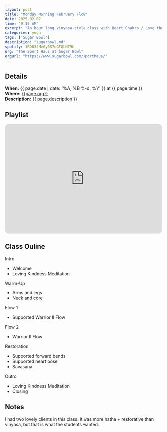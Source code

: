 ```yaml
---
layout: post
title: "Monday Morning February Flow"
date: 2025-02-02
time: "9:15 AM" 
excerpt: "An hour long vinyasa-style class with Heart Chakra / Love theme."
categories: yoga
tags: ['Sugar Bowl']
description: "sugarbowl.md" 
spotify: 1BD83JMeGy0S7oGTQLNT9U
org: "The Sport Haus at Sugar Bowl"
orgurl: "https://www.sugarbowl.com/sporthaus/"
---
```


## Details

**When:** {{ page.date | date: '%A, %B %-d, %Y' }} at {{ page.time }}   
**Where:** [{{page.org}}]({{page.orgurl}})   
**Description:** {{ page.description }}     

## Playlist

<iframe style="border-radius:12px" src="https://open.spotify.com/embed/playlist/{{ page.spotify }}?utm_source=generator" width="100%" height="352" frameBorder="0" allowfullscreen="" allow="autoplay; clipboard-write; encrypted-media; fullscreen; picture-in-picture" loading="lazy"></iframe>  


## Class Ouline

Intro

* Welcome
* Loving Kindness Meditation

Warm-Up

* Arms and legs
* Neck and core 

Flow 1

* Supported Warrior II Flow

Flow 2

* Warrior II Flow

Restoration

* Supported forward bends
* Supported heart pose
* Savasana

Outro

* Loving Kindness Meditation
* Closing

## Notes

I had two lovely clients in this class. It was more hatha + restorative than vinyasa, but that is what the students wanted. 